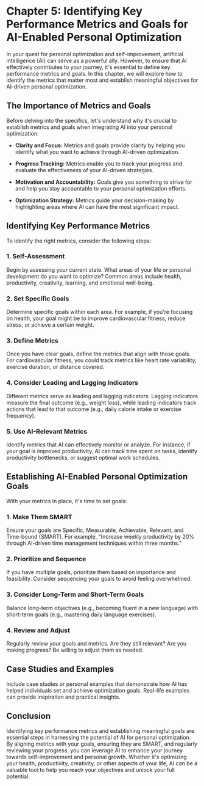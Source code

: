 Chapter 5: Identifying Key Performance Metrics and Goals for AI-Enabled Personal Optimization
=============================================================================================

In your quest for personal optimization and self-improvement, artificial intelligence (AI) can serve as a powerful ally. However, to ensure that AI effectively contributes to your journey, it's essential to define key performance metrics and goals. In this chapter, we will explore how to identify the metrics that matter most and establish meaningful objectives for AI-driven personal optimization.

**The Importance of Metrics and Goals**
---------------------------------------

Before delving into the specifics, let's understand why it's crucial to establish metrics and goals when integrating AI into your personal optimization:

* **Clarity and Focus:** Metrics and goals provide clarity by helping you identify what you want to achieve through AI-driven optimization.

* **Progress Tracking:** Metrics enable you to track your progress and evaluate the effectiveness of your AI-driven strategies.

* **Motivation and Accountability:** Goals give you something to strive for and help you stay accountable to your personal optimization efforts.

* **Optimization Strategy:** Metrics guide your decision-making by highlighting areas where AI can have the most significant impact.

**Identifying Key Performance Metrics**
---------------------------------------

To identify the right metrics, consider the following steps:

### **1. Self-Assessment**

Begin by assessing your current state. What areas of your life or personal development do you want to optimize? Common areas include health, productivity, creativity, learning, and emotional well-being.

### **2. Set Specific Goals**

Determine specific goals within each area. For example, if you're focusing on health, your goal might be to improve cardiovascular fitness, reduce stress, or achieve a certain weight.

### **3. Define Metrics**

Once you have clear goals, define the metrics that align with those goals. For cardiovascular fitness, you could track metrics like heart rate variability, exercise duration, or distance covered.

### **4. Consider Leading and Lagging Indicators**

Different metrics serve as leading and lagging indicators. Lagging indicators measure the final outcome (e.g., weight loss), while leading indicators track actions that lead to that outcome (e.g., daily calorie intake or exercise frequency).

### **5. Use AI-Relevant Metrics**

Identify metrics that AI can effectively monitor or analyze. For instance, if your goal is improved productivity, AI can track time spent on tasks, identify productivity bottlenecks, or suggest optimal work schedules.

**Establishing AI-Enabled Personal Optimization Goals**
-------------------------------------------------------

With your metrics in place, it's time to set goals:

### **1. Make Them SMART**

Ensure your goals are Specific, Measurable, Achievable, Relevant, and Time-bound (SMART). For example, "Increase weekly productivity by 20% through AI-driven time management techniques within three months."

### **2. Prioritize and Sequence**

If you have multiple goals, prioritize them based on importance and feasibility. Consider sequencing your goals to avoid feeling overwhelmed.

### **3. Consider Long-Term and Short-Term Goals**

Balance long-term objectives (e.g., becoming fluent in a new language) with short-term goals (e.g., mastering daily language exercises).

### **4. Review and Adjust**

Regularly review your goals and metrics. Are they still relevant? Are you making progress? Be willing to adjust them as needed.

**Case Studies and Examples**
-----------------------------

Include case studies or personal examples that demonstrate how AI has helped individuals set and achieve optimization goals. Real-life examples can provide inspiration and practical insights.

**Conclusion**
--------------

Identifying key performance metrics and establishing meaningful goals are essential steps in harnessing the potential of AI for personal optimization. By aligning metrics with your goals, ensuring they are SMART, and regularly reviewing your progress, you can leverage AI to enhance your journey towards self-improvement and personal growth. Whether it's optimizing your health, productivity, creativity, or other aspects of your life, AI can be a valuable tool to help you reach your objectives and unlock your full potential.
